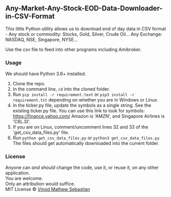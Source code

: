 ## Any-Market-Any-Stock-EOD-Data-Downloader-in-CSV-Format

This little Python utility allows us to download end of day data in CSV format - Any stock or commodity: Stocks, Gold, Silver, Crude Oil... Any Exchange: NASDAQ, NSE, Singapore, NYSE...

Use the csv file to feed into other programs including Amibroker.


### Usage

We should have Python 3.6+ installed.

1. Clone the repo.
2. In the command line, ```cd``` into the cloned folder.
3. Run ```pip install -r requirement.text``` or ```pip3 install -r requirement.txt``` depending on whether you are in Windows or Linux.
4. In the ticker.py file, update the symbols as a single string. See the existing ticker.py file. You can use this link to look for symbols: https://finance.yahoo.com/ 
Amazon is 'AMZN', and Singapore Airlines is 'C6L.SI'.
5. If you are on Linux, comment/uncomment lines 32 and 33 of the 'get_csv_data_files.py' file.
5. Run ```python get_csv_data_files.py``` or ```python3 get_csv_data_files.py```<br/> The files should get automatically downloaded into the current folder.

### License
Anyone can _and should_ change the code, use it, or reuse it, on any other application.<br/> You are welcome. <br/> Only an attribution would suffice. <br/> MIT License &copy; [Vinod Mathew Sebastian](https://vinod-vms.netlify.app)
